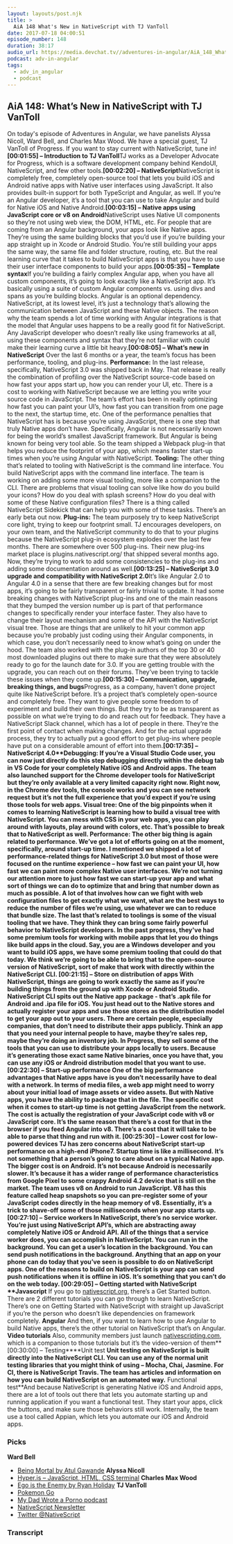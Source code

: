 ```yaml
---
layout: layouts/post.njk
title: >
  AiA 148 What's New in NativeScript with TJ VanToll
date: 2017-07-18 04:00:51
episode_number: 148
duration: 38:17
audio_url: https://media.devchat.tv//adventures-in-angular/AiA_148_What%27s_New_in_NativeScript_with_TJ_VanToll.mp3
podcast: adv-in-angular
tags:
  - adv_in_angular
  - podcast
---
```


## **AiA 148: What’s New in NativeScript with TJ VanToll**

On today's episode of Adventures in Angular, we have panelists Alyssa Nicoll, Ward Bell, and Charles Max Wood. We have a special guest, TJ VanToll of Progress. If you want to stay current with NativeScript, tune in!**[00:01:55] – Introduction to TJ VanToll**TJ works as a Developer Advocate for Progress, which is a software development company behind KendoUI, NativeScript, and few other tools.**[00:02:20] – NativeScript**NativeScript is completely free, completely open-source tool that lets you build iOS and Android native apps with Native user interfaces using JavaScript. It also provides built-in support for both TypeScript and Angular, as well. If you’re an Angular developer, it’s a tool that you can use to take Angular and build for Native iOS and Native Android.**[00:03:15] – Native apps using JavaScript core or v8 on Android**NativeScript uses Native UI components so they’re not using web view, the DOM, HTML, etc. For people that are coming from an Angular background, your apps look like Native apps. They’re using the same building blocks that you’d use if you’re building your app straight up in Xcode or Android Studio. You’re still building your apps the same way, the same file and folder structure, routing, etc. But the real learning curve that it takes to build NativeScript apps is that you have to use their user interface components to build your apps.**[00:05:35] – Template syntax**If you’re building a fairly complex Angular app, when you have all custom components, it’s going to look exactly like a NativeScript app. It’s basically using a suite of custom Angular components vs. using divs and spans as you’re building blocks. Angular is an optional dependency. NativeScript, at its lowest level, it’s just a technology that’s allowing the communication between JavaScript and these Native objects. The reason why the team spends a lot of time working with Angular integrations is that the model that Angular uses happens to be a really good fit for NativeScript. Any JavaScript developer who doesn’t really like using frameworks at all, using these components and syntax that they’re not familiar with could make their learning curve a little bit heavy.**[00:08:05] – What’s new in NativeScript** Over the last 6 months or a year, the team’s focus has been performance, tooling, and plug-ins. **Performance:** In the last release, specifically, NativeScript 3.0 was shipped back in May. That release is really the combination of profiling over the NativeScript source-code based on how fast your apps start up, how you can render your UI, etc. There is a cost to working with NativeScript because we are letting you write your source code in JavaScript. The team’s effort has been in really optimizing how fast you can paint your UI’s, how fast you can transition from one page to the next, the startup time, etc. One of the performance penalties that NativeScript has is because you’re using JavaScript, there is one step that truly Native apps don’t have. Specifically, Angular is not necessarily known for being the world’s smallest JavaScript framework. But Angular is being known for being very tool able. So the team shipped a Webpack plug-in that helps you reduce the footprint of your app, which means faster start-up times when you’re using Angular with NativeScript. **Tooling:** The other thing that’s related to tooling with NativeScript is the command line interface. You build NativeScript apps with the command line interface. The team is working on adding some more visual tooling, more like a companion to the CLI. There are problems that visual tooling can solve like how do you build your icons? How do you deal with splash screens? How do you deal with some of these Native configuration files? There is a thing called NativeScript Sidekick that can help you with some of these tasks. There’s an early beta out now. **Plug-ins:** The team purposely try to keep NativeScript core light, trying to keep our footprint small. TJ encourages developers, on your own team, and the NativeScript community to do that to your plugins because the NativeScript plug-in ecosystem explodes over the last few months. There are somewhere over 500 plug-ins. Their new plug-ins market place is plugins.nativescript.org/ that shipped several months ago. Now, they’re trying to work to add some consistencies to the plug-ins and adding some documentation around as well.**[00:13:25] – NativeScript 3.0 upgrade and compatibility with NativeScript 2.0**It’s like Angular 2.0 to Angular 4.0 in a sense that there are few breaking changes but for most apps, it’s going to be fairly transparent or fairly trivial to update. It had some breaking changes with NativeScript plug-ins and one of the main reasons that they bumped the version number up is part of that performance changes to specifically render your interface faster. They also have to change their layout mechanism and some of the API with the NativeScript visual tree. Those are things that are unlikely to hit your common app because you’re probably just coding using their Angular components, in which case, you don’t necessarily need to know what’s going on under the hood. The team also worked with the plug-in authors of the top 30 or 40 most downloaded plugins out there to make sure that they were absolutely ready to go for the launch date for 3.0. If you are getting trouble with the upgrade, you can reach out on their forums. They’ve been trying to tackle these issues when they come up.**[00:15:30] – Communication, upgrade, breaking things, and bugs**Progress, as a company, haven’t done project quite like NativeScript before. It’s a project that’s completely open-source and completely free. They want to give people some freedom to of experiment and build their own things. But they try to be as transparent as possible on what we’re trying to do and reach out for feedback. They have a NativeScript Slack channel, which has a lot of people in there. They’re the first point of contact when making changes. And for the actual upgrade process, they try to actually put a good effort to get plug-ins where people have put on a considerable amount of effort into them.**[00:17:35] – NativeScript 4.0\*\***Debugging: **If you’re a Visual Studio Code user, you can now just directly do this step debugging directly within the debug tab in VS Code for your completely Native iOS and Android apps. The team also launched support for the Chrome developer tools for NativeScript but they’re only available at a very limited capacity right now. Right now, in the Chrome dev tools, the console works and you can see network request but it’s not the full experience that you’d expect if you’re using those tools for web apps.** Visual tree: **One of the big pinpoints when it comes to learning NativeScript is learning how to build a visual tree with NativeScript. You can mess with CSS in your web apps, you can play around with layouts, play around with colors, etc. That’s possible to break that to NativeScript as well.** Performance: **The other big thing is again related to performance. We’ve got a lot of efforts going on at the moment, specifically, around start-up time. I mentioned we shipped a lot of performance-related things for NativeScript 3.0 but most of those were focused on the runtime experience – how fast we can paint your UI, how fast we can paint more complex Native user interfaces. We’re not turning our attention more to just how fast we can start-up your app and what sort of things we can do to optimize that and bring that number down as much as possible. A lot of that involves how can we fight with web configuration files to get exactly what we want, what are the best ways to reduce the number of files we’re using, use whatever we can to reduce that bundle size. The last that’s related to toolings is some of the visual tooling that we have. They think they can bring some fairly powerful behavior to NativeScript developers. In the past progress, they've had some premium tools for working with mobile apps that let you do things like build apps in the cloud. Say, you are a Windows developer and you want to build iOS apps, we have some premium tooling that could do that today. We think we’re going to be able to bring that to the open-source version of NativeScript, sort of make that work with directly within the NativeScript CLI.** [00:21:15] – Store on distribution of apps **With NativeScript, things are going to work exactly the same as if you’re building things from the ground up with Xcode or Android Studio. NativeScript CLI spits out the Native app package - that’s .apk file for Android and .ipa file for iOS. You just head out to the Native stores and actually register your apps and use those stores as the distribution model to get your app out to your users. There are certain people, especially companies, that don’t need to distribute their apps publicly. Think an app that you need your internal people to have, maybe they’re sales rep, maybe they’re doing an inventory job. In Progress, they sell some of the tools that you can use to distribute your apps locally to users. Because it’s generating those exact same Native binaries, once you have that, you can use any iOS or Android distribution model that you want to use.** [00:22:30] – Start-up performance **One of the big performance advantages that Native apps have is you don’t necessarily have to deal with a network. In terms of media files, a web app might need to worry about your initial load of image assets or video assets. But with Native apps, you have the ability to package that in the file. The specific cost when it comes to start-up time is not getting JavaScript from the network. The cost is actually the registration of your JavaScript code with v8 or JavaScript core. It’s the same reason that there’s a cost for that in the browser if you feed Angular into v8. There’s a cost that it will take to be able to parse that thing and run with it.** [00:25:30] – Lower cost for low-powered devices **TJ has zero concerns about NativeScript start-up performance on a high-end iPhone7. Startup time is like a millisecond. It’s not something that a person’s going to care about on a typical Native app. The bigger cost is on Android. It’s not because Android is necessarily slower. It’s because it has a wider range of performance characteristics from Google Pixel to some crappy Android 4.2 device that is still on the market. The team uses v8 on Android to run JavaScript. V8 has this feature called heap snapshots so you can pre-register some of your JavaScript codes directly in the heap memory of v8. Essentially, it’s a trick to shave-off some of those milliseconds when your app starts up.** [00:27:10] – Service workers **In NativeScript, there’s no service worker. You’re just using NativeScript API’s, which are abstracting away completely Native iOS or Android API. All of the things that a service worker does, you can accomplish in NativeScript. You can run in the background. You can get a user’s location in the background. You can send push notifications in the background. Anything that an app on your phone can do today that you’ve seen is possible to do on NativeScript apps. One of the reasons to build on NativeScript is your app can send push notifications when it is offline in iOS. It’s something that you can’t do on the web today.** [00:29:05] – Getting started with NativeScript \***\*Javascript** If you go to [nativescript.org](https://www.nativescript.org/), there’s a Get Started button. There are 2 different tutorials you can go through to learn NativeScript. There’s one on Getting Started with NativeScript with straight up JavaScript if you’re the person who doesn’t like dependencies on framework completely. **Angular** And then, if you want to learn how to use Angular to build Native apps, there’s the other tutorial on NativeScript that’s on Angular. **Video tutorials** Also, community members just launch [nativescripting.com](https://nativescripting.com/), which is a companion to those tutorials but it’s the video-version of them**[00:30:00] – Testing\*\***Unit test **Unit testing on NativeScript is built directly into the NativeScript CLI. You can use any of the normal unit testing libraries that you might think of using – Mocha, Chai, Jasmine. For CI, there is NativeScript Travis. The team has articles and information on how you can build NativeScript on an automated way.** Functional test\*\*And because NativeScript is generating Native iOS and Android apps, there are a lot of tools out there that lets you automate starting up and running application if you want a functional test. They start your apps, click the buttons, and make sure those behaviors still work. Internally, the team use a tool called Appian, which lets you automate our iOS and Android apps.

### **Picks**

**Ward Bell**

- [Being Mortal by Atul Gawande](https://www.amazon.com/Being-Mortal-Medicine-What-Matters/dp/0805095152)
  **Alyssa Nicoll**
- [Hyper.is – JavaScript, HTML, CSS terminal](https://hyper.is/)
  **Charles Max Wood**
- [Ego is the Enemy by Ryan Holiday](https://www.amazon.com/Ego-Enemy-Ryan-Holiday/dp/1591847818)
  **TJ VanToll&nbsp;**
- [Pokemon Go](https://www.pokemongo.com/)
- [My Dad Wrote a Porno podcast](https://www.mydadwroteaporno.com/)
- [NativeScript Newsletter](https://www.nativescript.org/nativescript-newsletter)
- [Twitter @NativeScript](https://twitter.com/NativeScript)

### Transcript
